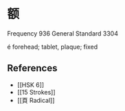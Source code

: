 # 额
Frequency 936
General Standard 3304

é
forehead; tablet, plaque; fixed

## References
- [[HSK 6]]
- [[15 Strokes]]
- [[頁 Radical]]